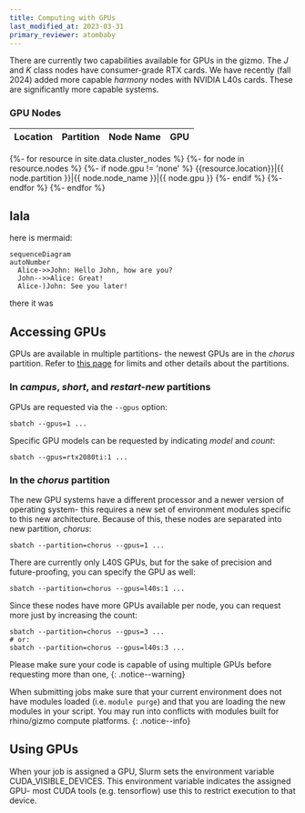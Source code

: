 ```yaml
---
title: Computing with GPUs
last_modified_at: 2023-03-31
primary_reviewer: atombaby
---
```


There are currently two capabilities available for GPUs in the gizmo.  The _J_ and _K_ class nodes have consumer-grade RTX cards.  We have recently (fall 2024) added more capable _harmony_ nodes with NVIDIA L40s cards.  These are significantly more capable systems.

### GPU Nodes

|Location|Partition|Node Name|GPU|
|---|:---:|:---:|---:|
{%- for resource in site.data.cluster_nodes %}
{%- for node in resource.nodes %}
{%- if node.gpu != 'none' %}
{{resource.location}}|{{ node.partition }}|{{ node.node_name }}|{{ node.gpu }}
{%- endif %}
{%- endfor %}
{%- endfor %}

## lala

here is mermaid:

```mermaid
sequenceDiagram
autoNumber
  Alice->>John: Hello John, how are you?
  John-->>Alice: Great!
  Alice-)John: See you later!
```

there it was



## Accessing GPUs

GPUs are available in multiple partitions- the newest GPUs are in the _chorus_ partition.  Refer to [this page](/compdemos/gizmo_partition_index/) for limits and other details about the partitions.

### In _campus_, _short_, and _restart-new_ partitions

GPUs are requested via the `--gpus` option:

```
sbatch --gpus=1 ...
```

Specific GPU models can be requested by indicating _model_ and _count_:

```
sbatch --gpus=rtx2080ti:1 ...
```

### In the _chorus_ partition

The new GPU systems have a different processor and a newer version of operating system- this requires a new set of environment modules specific to this new architecture.  Because of this, these nodes are separated into new partition, _chorus_:

```
sbatch --partition=chorus --gpus=1 ...
```

There are currently only L40S GPUs, but for the sake of precision and future-proofing, you can specify the GPU as well:

```
sbatch --partition=chorus --gpus=l40s:1 ...
```

Since these nodes have more GPUs available per node, you can request more just by increasing the count:

```
sbatch --partition=chorus --gpus=3 ...
# or:
sbatch --partition=chorus --gpus=l40s:3 ...
```

Please make sure your code is capable of using multiple GPUs before requesting more than one,
{: .notice--warning}

When submitting jobs make sure that your current environment does not have modules loaded (i.e. `module purge`) and that you are loading the new modules in your script.  You may run into conflicts with modules built for rhino/gizmo compute platforms.
{: .notice--info}

## Using GPUs

When your job is assigned a GPU, Slurm sets the environment variable CUDA_VISIBLE_DEVICES.  This environment variable indicates the assigned GPU- most CUDA tools (e.g. tensorflow) use this to restrict execution to that device.
